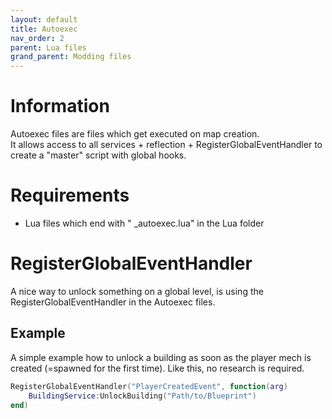 ```yaml
---
layout: default
title: Autoexec
nav_order: 2
parent: Lua files
grand_parent: Modding files
---
```


# Information
Autoexec files are files which get executed on map creation.  
It allows access to all services + reflection + RegisterGlobalEventHandler to create a "master" script with global hooks.

# Requirements
- Lua files which end with " _autoexec.lua" in the Lua folder

# RegisterGlobalEventHandler
A nice way to unlock something on a global level, is using the RegisterGlobalEventHandler in the Autoexec files.

## Example
A simple example how to unlock a building as soon as the player mech is created (=spawned for the first time). Like this, no research is required.

```lua
RegisterGlobalEventHandler("PlayerCreatedEvent", function(arg)
    BuildingService:UnlockBuilding("Path/to/Blueprint")
end)
```